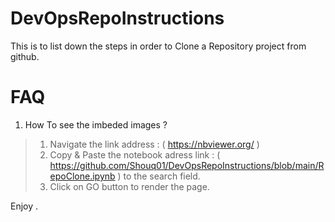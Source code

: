 # DevOpsRepoInstructions
This is to list down the steps in order to Clone a Repository project from github.

# FAQ 
1. How To  see the imbeded images ?
> 1. Navigate the link address : ( https://nbviewer.org/ )
> 2. Copy & Paste the notebook adress link : ( https://github.com/Shouq01/DevOpsRepoInstructions/blob/main/RepoClone.ipynb ) to the search field.
> 3. Click on GO button to render the page.

Enjoy .
